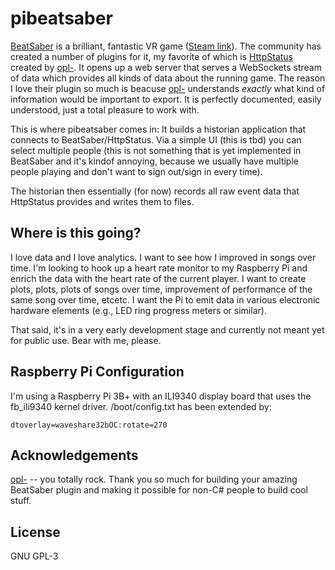 # pibeatsaber
[BeatSaber](https://beatsaber.com) is a brilliant, fantastic VR game
([Steam link](https://store.steampowered.com/app/620980/Beat_Saber/)). The community
has created a number of plugins for it, my favorite of which is
[HttpStatus](https://github.com/opl-/beatsaber-http-status) created by
[opl-](https://github.com/opl-). It opens up a web server that serves a
WebSockets stream of data which provides all kinds of data about the running
game.  The reason I love their plugin so much is beacuse
[opl-](https://github.com/opl-) understands *exactly* what kind of information
would be important to export. It is perfectly documented, easily understood,
just a total pleasure to work with.

This is where pibeatsaber comes in: It builds a historian application that
connects to BeatSaber/HttpStatus. Via a simple UI (this is tbd) you can select
multiple people (this is not something that is yet implemented in BeatSaber and
it's kindof annoying, because we usually have multiple people playing and don't
want to sign out/sign in every time).

The historian then essentially (for now) records all raw event data that
HttpStatus provides and writes them to files.

## Where is this going?
I love data and I love analytics. I want to see how I improved in songs over
time. I'm looking to hook up a heart rate monitor to my Raspberry Pi and enrich
the data with the heart rate of the current player. I want to create plots,
plots, plots of songs over time, improvement of performance of the same song
over time, etcetc. I want the Pi to emit data in various electronic hardware
elements (e.g., LED ring progress meters or similar).

That said, it's in a very early development stage and currently not meant yet
for public use. Bear with me, please.

## Raspberry Pi Configuration
I'm using a Raspberry Pi 3B+ with an ILI9340 display board that uses the
fb_ili9340 kernel driver. /boot/config.txt has been extended by:

```
dtoverlay=waveshare32bOC:rotate=270
```

## Acknowledgements
[opl-](https://github.com/opl-) -- you totally rock. Thank you so much for
building your amazing BeatSaber plugin and making it possible for non-C# people
to build cool stuff.

## License
GNU GPL-3
